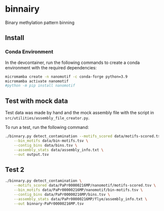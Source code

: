# binnairy

Binary methylation pattern binning

## Install

### Conda Environment

In the devcontainer, run the following commands to create a conda environment with the required dependencies:

```bash
micromamba create -n nanomotif -c conda-forge python=3.9
micromamba activate nanomotif
#python -m pip install nanomotif
```

## Test with mock data

Test data was made by hand and the mock assembly file with the script in `src/utilities/assembly_file_creator.py`.

To run a test, run the following command:

```bash
./binnary.py detect_contamination --motifs_scored data/motifs-scored.tsv \
    --bin_motifs data/bin-motifs.tsv \
    --contig_bins data/bins.tsv \
    --assembly_stats data/assembly_info.txt \
    --out output.tsv
```

## Test 2
    

```bash
./binnary.py detect_contamination \
    --motifs_scored data/PaPr00000216MP/nanomotif/motifs-scored.tsv \
    --bin_motifs data/PaPr00000216MP/nanomotif/bin-motifs.tsv \
    --contig_bins data/PaPr00000216MP/bins.tsv \
    --assembly_stats data/PaPr00000216MP/flye/assembly_info.txt \
    --out binnary-PaPr00000216MP.tsv
```

